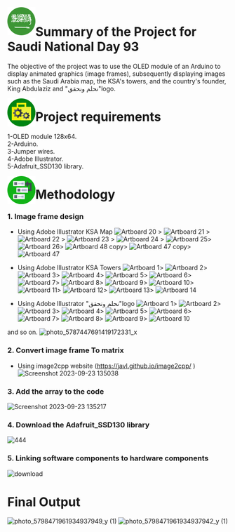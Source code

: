 
<img align="left"  src="https://github.com/naz50/Saudi-National-Day_93/blob/main/saudi-arabia%20(1).png" alt="Saudi National Day 93">

# Summary of the Project for Saudi National Day 93

The objective of the project was to use the OLED module of an Arduino to display animated graphics (image frames), subsequently displaying images such as the Saudi Arabia map, the KSA's towers, and the country's founder, King Abdulaziz and  "نحلم ونحقق"logo.

<img align="left"  src="https://github.com/naz50/Saudi-National-Day_93/blob/main/work-in-progress.png" alt="Saudi National Day 93">

#  Project requirements
  1-OLED module 128x64. <br/>
  2-Arduino. <br/>
  3-Jumper wires. <br/>
  4-Adobe Illustrator. <br/>
  5-Adafruit_SSD130 library. <br/>
  
<img align="left"  src="https://github.com/naz50/Saudi-National-Day_93/blob/main/backlog%20(1).png" alt="Saudi National Day 93">

# Methodology 

  ### 1. Image frame design 
  - Using Adobe Illustrator KSA Map
    ![Artboard 20](https://github.com/naz50/Saudi-National-Day_93/assets/74384259/aa6ef96f-cfc3-4fd6-a00c-bfde46ad7f58) >
   ![Artboard 21](https://github.com/naz50/Saudi-National-Day_93/assets/74384259/0d9d95b7-c8df-4cc9-a00b-dd093f09b21d) >
   ![Artboard 22](https://github.com/naz50/Saudi-National-Day_93/assets/74384259/bb1294f8-8966-4f83-a6bc-35405b82b796) >
   ![Artboard 23](https://github.com/naz50/Saudi-National-Day_93/assets/74384259/0e642bbe-7b35-496c-8aa7-82d08869d1da) >
  ![Artboard 24](https://github.com/naz50/Saudi-National-Day_93/assets/74384259/59ae7690-51b9-41c5-bfb9-b49f546b5842) >
![Artboard 25](https://github.com/naz50/Saudi-National-Day_93/assets/74384259/e9184db2-8ad5-411c-afb0-0cbd3a359c51)>
![Artboard 26](https://github.com/naz50/Saudi-National-Day_93/assets/74384259/12abf9e7-5019-451f-87b3-6bc39a3f803f)>
![Artboard 48 copy](https://github.com/naz50/Saudi-National-Day_93/assets/74384259/5e3b8c6c-e691-4841-95a1-adb09a22807f)>
![Artboard 47 copy](https://github.com/naz50/Saudi-National-Day_93/assets/74384259/8587733f-54c2-4a48-b664-075a73bd0f3c)>
![Artboard 47](https://github.com/naz50/Saudi-National-Day_93/assets/74384259/2f320296-7388-432a-8faf-bd21522b9c68)

- Using Adobe Illustrator KSA Towers
 ![Artboard 1](https://github.com/naz50/Saudi-National-Day_93/assets/74384259/e5c61740-f5e5-4009-abdf-d4e7ae54983a)>
![Artboard 2](https://github.com/naz50/Saudi-National-Day_93/assets/74384259/f8bd8d01-cac9-46d4-8b9d-0ef3b720f2b9)>
![Artboard 3](https://github.com/naz50/Saudi-National-Day_93/assets/74384259/9773205c-820b-44ed-a6fa-c1c6e5e69ae4)>
![Artboard 4](https://github.com/naz50/Saudi-National-Day_93/assets/74384259/6d610661-eaed-4314-a6bc-f156998ed8d9)>
![Artboard 5](https://github.com/naz50/Saudi-National-Day_93/assets/74384259/20e2f8d4-7b9f-46a4-b9d8-8a0ab5c599a8)>
![Artboard 6](https://github.com/naz50/Saudi-National-Day_93/assets/74384259/9c5438c9-35f5-4f15-a8db-acd3703fb542)>
![Artboard 7](https://github.com/naz50/Saudi-National-Day_93/assets/74384259/26a378a6-e9ba-4399-8c53-ef5ee9cf913c)>
![Artboard 8](https://github.com/naz50/Saudi-National-Day_93/assets/74384259/40868347-32ee-4078-b9fa-fb80b1a004f4)>
![Artboard 9](https://github.com/naz50/Saudi-National-Day_93/assets/74384259/07fa1677-f390-4b41-b708-854a3043c7c1)>
![Artboard 10](https://github.com/naz50/Saudi-National-Day_93/assets/74384259/2bef1ccf-d280-4b3e-b3e0-2f10f2a85f5b)>
![Artboard 11](https://github.com/naz50/Saudi-National-Day_93/assets/74384259/19b5bccb-8967-412c-8dcb-b2a2c62a1458)>
![Artboard 12](https://github.com/naz50/Saudi-National-Day_93/assets/74384259/ac4be294-44ea-4f87-909c-7f775e00a5c2)>
![Artboard 13](https://github.com/naz50/Saudi-National-Day_93/assets/74384259/425839cb-995b-4677-861d-58bed3ea488e)>
![Artboard 14](https://github.com/naz50/Saudi-National-Day_93/assets/74384259/43fa8d13-daaa-4fbc-8089-7f756dcdb8e2)

- Using Adobe Illustrator "نحلم ونحقق"logo
 ![Artboard 1](https://github.com/naz50/Saudi-National-Day_93/assets/74384259/9b4876df-f9a7-47fe-8318-5ea1c24e26ad)>
![Artboard 2](https://github.com/naz50/Saudi-National-Day_93/assets/74384259/8e0fce65-776b-4caf-be37-dccde29bd0fd)>
![Artboard 3](https://github.com/naz50/Saudi-National-Day_93/assets/74384259/2e9fb347-08ed-46ea-a92d-29714ccd0e43)>
![Artboard 4](https://github.com/naz50/Saudi-National-Day_93/assets/74384259/26c9cbb6-b23a-4a36-bfdb-56c40bc5409a)>
![Artboard 5](https://github.com/naz50/Saudi-National-Day_93/assets/74384259/fedf1e37-e730-450d-a1f7-cdf8cae8fe51)>
![Artboard 6](https://github.com/naz50/Saudi-National-Day_93/assets/74384259/32c47dcb-e995-4aa2-b39c-657204ac54aa)>
![Artboard 7](https://github.com/naz50/Saudi-National-Day_93/assets/74384259/df9ef490-1fe2-4333-902d-170fe368d188)>
![Artboard 8](https://github.com/naz50/Saudi-National-Day_93/assets/74384259/0aade749-1367-4c74-b3af-153fb031ecbf)>
![Artboard 9](https://github.com/naz50/Saudi-National-Day_93/assets/74384259/d960d8d5-df6f-49a2-86cd-ed560482d45f)>
![Artboard 10](https://github.com/naz50/Saudi-National-Day_93/assets/74384259/dd5925b6-a632-47ee-b2f1-30eef9279ebd)

and so on.
![photo_5787447691419172331_x](https://github.com/naz50/Saudi-National-Day_93/assets/74384259/34612723-8057-48c0-bfc6-1a9b5ed7f131)

  ### 2. Convert image frame To matrix
  - Using  image2cpp website (https://javl.github.io/image2cpp/ )
    <img width="680" alt="Screenshot 2023-09-23 135038" src="https://github.com/naz50/Saudi-National-Day_93/assets/74384259/f7d46c0a-a1f6-45f0-8c6e-94cd43ef591c">
  ### 3. Add the array to the code
  <img width="630" alt="Screenshot 2023-09-23 135217" src="https://github.com/naz50/Saudi-National-Day_93/assets/74384259/209e7959-b747-45f2-bf5a-f669138eccc1">

  ### 4. Download the Adafruit_SSD130 library
  <img width="587" alt="444" src="https://github.com/naz50/Saudi-National-Day_93/assets/74384259/c539ec7e-fe1c-44bf-ad62-9d6bd0ffabab">

  ### 5. Linking software components to hardware components
  ![download](https://github.com/naz50/Saudi-National-Day_93/assets/74384259/6dd9e338-6e1b-4502-a84a-60ffa48d0bf6)

  # Final Output
  ![photo_5798471961934937949_y (1)](https://github.com/naz50/Saudi-National-Day_93/assets/74384259/4ca6dfed-8f03-4981-9dc3-f010c7c256bb)
  ![photo_5798471961934937942_y (1)](https://github.com/naz50/Saudi-National-Day_93/assets/74384259/0ee9b847-93f3-4507-a7c4-f1b473a2dead)

  
